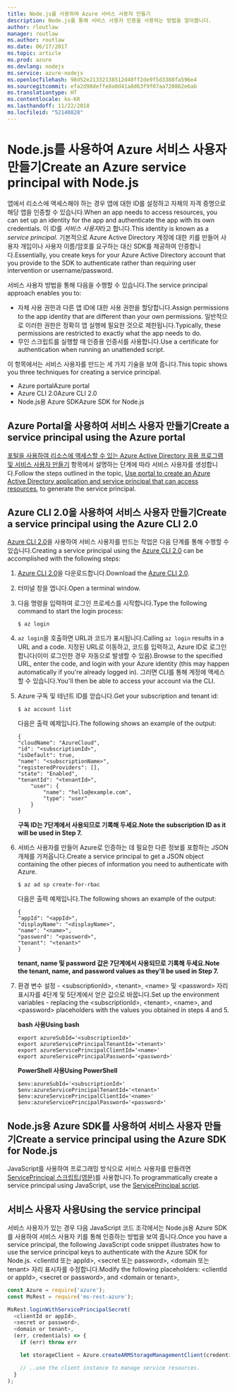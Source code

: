 ```yaml
---
title: Node.js를 사용하여 Azure 서비스 사용자 만들기
description: Node.js를 통해 서비스 사용자 인증을 사용하는 방법을 알아봅니다.
author: rloutlaw
manager: routlaw
ms.author: routlaw
ms.date: 06/17/2017
ms.topic: article
ms.prod: azure
ms.devlang: nodejs
ms.service: azure-nodejs
ms.openlocfilehash: 98d52e21332138512d40ff2de9f5d3388fa596e4
ms.sourcegitcommit: efa2d98deffe8a0d41a8d63f9f07aa720862e6ab
ms.translationtype: HT
ms.contentlocale: ko-KR
ms.lasthandoff: 11/22/2018
ms.locfileid: "52140828"
---
```

# <a name="create-an-azure-service-principal-with-nodejs"></a><span data-ttu-id="461fd-103">Node.js를 사용하여 Azure 서비스 사용자 만들기</span><span class="sxs-lookup"><span data-stu-id="461fd-103">Create an Azure service principal with Node.js</span></span> 

<span data-ttu-id="461fd-104">앱에서 리소스에 액세스해야 하는 경우 앱에 대한 ID를 설정하고 자체의 자격 증명으로 해당 앱을 인증할 수 있습니다.</span><span class="sxs-lookup"><span data-stu-id="461fd-104">When an app needs to access resources, you can set up an identity for the app and authenticate the app with its own credentials.</span></span> <span data-ttu-id="461fd-105">이 ID를 *서비스 사용자*라고 합니다.</span><span class="sxs-lookup"><span data-stu-id="461fd-105">This identity is known as a *service principal*.</span></span> <span data-ttu-id="461fd-106">기본적으로 Azure Active Directory 계정에 대한 키를 만들어 사용자 개입이나 사용자 이름/암호를 요구하는 대신 SDK를 제공하여 인증합니다.</span><span class="sxs-lookup"><span data-stu-id="461fd-106">Essentially, you create keys for your Azure Active Directory account that you provide to the SDK to authenticate rather than requiring user intervention or username/password.</span></span>

<span data-ttu-id="461fd-107">서비스 사용자 방법을 통해 다음을 수행할 수 있습니다.</span><span class="sxs-lookup"><span data-stu-id="461fd-107">The service principal approach enables you to:</span></span>
- <span data-ttu-id="461fd-108">자체 사용 권한과 다른 앱 ID에 대한 사용 권한을 할당합니다.</span><span class="sxs-lookup"><span data-stu-id="461fd-108">Assign permissions to the app identity that are different than your own permissions.</span></span> <span data-ttu-id="461fd-109">일반적으로 이러한 권한은 정확히 앱 실행에 필요한 것으로 제한됩니다.</span><span class="sxs-lookup"><span data-stu-id="461fd-109">Typically, these permissions are restricted to exactly what the app needs to do.</span></span>
- <span data-ttu-id="461fd-110">무인 스크립트를 실행할 때 인증용 인증서를 사용합니다.</span><span class="sxs-lookup"><span data-stu-id="461fd-110">Use a certificate for authentication when running an unattended script.</span></span>

<span data-ttu-id="461fd-111">이 항목에서는 서비스 사용자를 만드는 세 가지 기술을 보여 줍니다.</span><span class="sxs-lookup"><span data-stu-id="461fd-111">This topic shows you three techniques for creating a service principal.</span></span>

- <span data-ttu-id="461fd-112">Azure portal</span><span class="sxs-lookup"><span data-stu-id="461fd-112">Azure portal</span></span>
- <span data-ttu-id="461fd-113">Azure CLI 2.0</span><span class="sxs-lookup"><span data-stu-id="461fd-113">Azure CLI 2.0</span></span>
- <span data-ttu-id="461fd-114">Node.js용 Azure SDK</span><span class="sxs-lookup"><span data-stu-id="461fd-114">Azure SDK for Node.js</span></span>

## <a name="create-a-service-principal-using-the-azure-portal"></a><span data-ttu-id="461fd-115">Azure Portal을 사용하여 서비스 사용자 만들기</span><span class="sxs-lookup"><span data-stu-id="461fd-115">Create a service principal using the Azure portal</span></span>

<span data-ttu-id="461fd-116">[포털을 사용하여 리소스에 액세스할 수 있는 Azure Active Directory 응용 프로그램 및 서비스 사용자 만들기](https://azure.microsoft.com/documentation/articles/resource-group-create-service-principal-portal/) 항목에서 설명하는 단계에 따라 서비스 사용자를 생성합니다.</span><span class="sxs-lookup"><span data-stu-id="461fd-116">Follow the steps outlined in the topic, [Use portal to create an Azure Active Directory application and service principal that can access resources](https://azure.microsoft.com/documentation/articles/resource-group-create-service-principal-portal/), to generate the service principal.</span></span>

## <a name="create-a-service-principal-using-the-azure-cli-20"></a><span data-ttu-id="461fd-117">Azure CLI 2.0을 사용하여 서비스 사용자 만들기</span><span class="sxs-lookup"><span data-stu-id="461fd-117">Create a service principal using the Azure CLI 2.0</span></span>

<span data-ttu-id="461fd-118">[Azure CLI 2.0](https://docs.microsoft.com/cli/azure/install-az-cli2)을 사용하여 서비스 사용자를 만드는 작업은 다음 단계를 통해 수행할 수 있습니다.</span><span class="sxs-lookup"><span data-stu-id="461fd-118">Creating a service principal using the [Azure CLI 2.0](https://docs.microsoft.com/cli/azure/install-az-cli2) can be accomplished with the following steps:</span></span>

1. <span data-ttu-id="461fd-119">[Azure CLI 2.0](https://docs.microsoft.com/cli/azure/install-az-cli2)을 다운로드합니다.</span><span class="sxs-lookup"><span data-stu-id="461fd-119">Download the [Azure CLI 2.0](https://docs.microsoft.com/cli/azure/install-az-cli2).</span></span>

2. <span data-ttu-id="461fd-120">터미널 창을 엽니다.</span><span class="sxs-lookup"><span data-stu-id="461fd-120">Open a terminal window.</span></span>

3. <span data-ttu-id="461fd-121">다음 명령을 입력하여 로그인 프로세스를 시작합니다.</span><span class="sxs-lookup"><span data-stu-id="461fd-121">Type the following command to start the login process:</span></span>

    ```shell
    $ az login
    ```

4. <span data-ttu-id="461fd-122">`az login`을 호출하면 URL과 코드가 표시됩니다.</span><span class="sxs-lookup"><span data-stu-id="461fd-122">Calling `az login` results in a URL and a code.</span></span> <span data-ttu-id="461fd-123">지정된 URL로 이동하고, 코드를 입력하고, Azure ID로 로그인합니다(이미 로그인한 경우 자동으로 발생할 수 있음).</span><span class="sxs-lookup"><span data-stu-id="461fd-123">Browse to the specified URL, enter the code, and login with your Azure identity (this may happen automatically if you're already logged in).</span></span> <span data-ttu-id="461fd-124">그러면 CLI를 통해 계정에 액세스할 수 있습니다.</span><span class="sxs-lookup"><span data-stu-id="461fd-124">You'll then be able to access your account via the CLI.</span></span>

5. <span data-ttu-id="461fd-125">Azure 구독 및 테넌트 ID를 얻습니다.</span><span class="sxs-lookup"><span data-stu-id="461fd-125">Get your subscription and tenant id:</span></span>

    ```shell
    $ az account list
    ```

    <span data-ttu-id="461fd-126">다음은 출력 예제입니다.</span><span class="sxs-lookup"><span data-stu-id="461fd-126">The following shows an example of the output:</span></span>

    ```shell
    {
    "cloudName": "AzureCloud",
    "id": "<subscriptionId>",
    "isDefault": true,
    "name": "<subscriptionName>",
    "registeredProviders": [],
    "state": "Enabled",
    "tenantId": "<tenantId>",
        "user": {
            "name": "hello@example.com",
            "type": "user"
        }
    }
    ```

    <span data-ttu-id="461fd-127">**구독 ID는 7단계에서 사용되므로 기록해 두세요.**</span><span class="sxs-lookup"><span data-stu-id="461fd-127">**Note the subscription ID as it will be used in Step 7.**</span></span>

6. <span data-ttu-id="461fd-128">서비스 사용자를 만들어 Azure로 인증하는 데 필요한 다른 정보를 포함하는 JSON 개체를 가져옵니다.</span><span class="sxs-lookup"><span data-stu-id="461fd-128">Create a service principal to get a JSON object containing the other pieces of information you need to authenticate with Azure.</span></span>

    ```shell
    $ az ad sp create-for-rbac
    ```

    <span data-ttu-id="461fd-129">다음은 출력 예제입니다.</span><span class="sxs-lookup"><span data-stu-id="461fd-129">The following shows an example of the output:</span></span>

    ```shell
    {
    "appId": "<appId>",
    "displayName": "<displayName>",
    "name": "<name>",
    "password": "<password>",
    "tenant": "<tenant>"
    }
    ```

    <span data-ttu-id="461fd-130">**tenant, name 및 password 값은 7단계에서 사용되므로 기록해 두세요.**</span><span class="sxs-lookup"><span data-stu-id="461fd-130">**Note the tenant, name, and password values as they'll be used in Step 7.**</span></span>

7. <span data-ttu-id="461fd-131">환경 변수 설정 - &lt;subscriptionId>, &lt;tenant>, &lt;name> 및 &lt;password> 자리 표시자를 4단계 및 5단계에서 얻은 값으로 바꿉니다.</span><span class="sxs-lookup"><span data-stu-id="461fd-131">Set up the environment variables - replacing the &lt;subscriptionId>, &lt;tenant>, &lt;name>, and &lt;password> placeholders with the values you obtained in steps 4 and 5.</span></span> 

    <span data-ttu-id="461fd-132">**bash 사용**</span><span class="sxs-lookup"><span data-stu-id="461fd-132">**Using bash**</span></span>

    ```shell
    export azureSubId='<subscriptionId>'
    export azureServicePrincipalTenantId='<tenant>'
    export azureServicePrincipalClientId='<name>'
    export azureServicePrincipalPassword='<password>'
    ```

    <span data-ttu-id="461fd-133">**PowerShell 사용**</span><span class="sxs-lookup"><span data-stu-id="461fd-133">**Using PowerShell**</span></span>

    ```shell
    $env:azureSubId='<subscriptionId>'
    $env:azureServicePrincipalTenantId='<tenant>'
    $env:azureServicePrincipalClientId='<name>'
    $env:azureServicePrincipalPassword='<password>'
    ```

## <a name="create-a-service-principal-using-the-azure-sdk-for-nodejs"></a><span data-ttu-id="461fd-134">Node.js용 Azure SDK를 사용하여 서비스 사용자 만들기</span><span class="sxs-lookup"><span data-stu-id="461fd-134">Create a service principal using the Azure SDK for Node.js</span></span>

<span data-ttu-id="461fd-135">JavaScript를 사용하여 프로그래밍 방식으로 서비스 사용자를 만들려면 [ServicePrincipal 스크립트(영문)](https://github.com/Azure/azure-sdk-for-node/tree/master/Documentation/ServicePrincipal)를 사용합니다.</span><span class="sxs-lookup"><span data-stu-id="461fd-135">To programmatically create a service principal using JavaScript, use the [ServicePrincipal script](https://github.com/Azure/azure-sdk-for-node/tree/master/Documentation/ServicePrincipal).</span></span>   

## <a name="using-the-service-principal"></a><span data-ttu-id="461fd-136">서비스 사용자 사용</span><span class="sxs-lookup"><span data-stu-id="461fd-136">Using the service principal</span></span>

<span data-ttu-id="461fd-137">서비스 사용자가 있는 경우 다음 JavaScript 코드 조각에서는 Node.js용 Azure SDK를 사용하여 서비스 사용자 키를 통해 인증하는 방법을 보여 줍니다.</span><span class="sxs-lookup"><span data-stu-id="461fd-137">Once you have a service principal, the following JavaScript code snippet illustrates how to use the service principal keys to authenticate with the Azure SDK for Node.js.</span></span> <span data-ttu-id="461fd-138">&lt;clientId 또는 appId>, &lt;secret 또는 password>, &lt;domain 또는 tenant> 자리 표시자를 수정합니다.</span><span class="sxs-lookup"><span data-stu-id="461fd-138">Modify the following placeholders: &lt;clientId or appId>, &lt;secret or password>, and &lt;domain or tenant>,</span></span>

```javascript
const Azure = require('azure');
const MsRest = require('ms-rest-azure');

MsRest.loginWithServicePrincipalSecret(
  <clientId or appId>,
  <secret or password>,
  <domain or tenant>,
  (err, credentials) => {
    if (err) throw err

    let storageClient = Azure.createARMStorageManagementClient(credentials, '<azure-subscription-id>');

    // ..use the client instance to manage service resources.
  }
);
```
